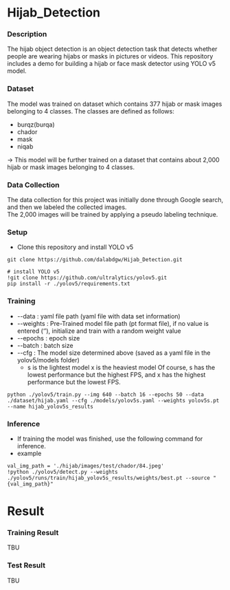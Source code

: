# Hijab_Detection
### Description
The hijab object detection is an object detection task that detects whether people are wearing hijabs or masks in pictures or videos. This repository includes a demo for building a hijab or face mask detector using YOLO v5 model.

### Dataset
The model was trained on dataset which contains 377 hijab or mask images belonging to 4 classes. The classes are defined as follows:<br>
* burqz(burqa)
* chador
* mask
* niqab

→ This model will be further trained on a dataset that contains about 2,000 hijab or mask images belonging to 4 classes.<br>

### Data Collection
The data collection for this project was initially done through Google search, and then we labeled the collected images.<br>
The 2,000 images will be trained by applying a pseudo labeling technique.<br>

### Setup
* Clone this repository and install YOLO v5
<pre><code>git clone https://github.com/dalabdgw/Hijab_Detection.git

# install YOLO v5
!git clone https://github.com/ultralytics/yolov5.git
pip install -r ./yolov5/requirements.txt
</code></pre>

### Training
* --data : yaml file path (yaml file with data set information)
* --weights : Pre-Trained model file path (pt format file), if no value is entered (‘’), initialize and train with a random weight value
* --epochs : epoch size
* --batch : batch size
* --cfg : The model size determined above (saved as a yaml file in the yolov5/models folder)
  * s is the lightest model x is the heaviest model Of course, s has the lowest performance but the highest FPS, and x has the highest performance but the lowest FPS.
<pre><code>python ./yolov5/train.py --img 640 --batch 16 --epochs 50 --data ./dataset/hijab.yaml --cfg ./models/yolov5s.yaml --weights yolov5s.pt --name hijab_yolov5s_results</code></pre>

### Inference
* If training the model was finished, use the following command for inference.
* example
<pre><code>val_img_path = './hijab/images/test/chador/84.jpeg'
!python ./yolov5/detect.py --weights ./yolov5/runs/train/hijab_yolov5s_results/weights/best.pt --source "{val_img_path}"</code></pre>

# Result
### Training Result
TBU

### Test Result
TBU
